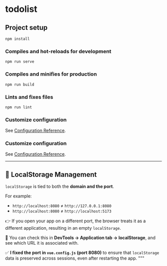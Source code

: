 # todolist

## Project setup
```
npm install
```

### Compiles and hot-reloads for development
```
npm run serve
```

### Compiles and minifies for production
```
npm run build
```

### Lints and fixes files
```
npm run lint
```

### Customize configuration
See [Configuration Reference](https://cli.vuejs.org/config/).

<!-- 

Le localStorage est lié au nom de domaine ET au port.

Par exemple :

http://localhost:8080 ≠ http://127.0.0.1:8080

http://localhost:8080 ≠ http://localhost:5173

👉 Si tu ouvres ton app sur un autre port, le navigateur considère que c’est une autre app, donc un localStorage vide.

🧪 Test : va sur Application → localStorage dans les DevTools, et vérifie pour quelle URL c’est stocké.
j ai fixe le port dans le file vue.congig.js afin de garder les donnees de mon localStorage 
👉 Si tu ouvres ton app sur un autre port, le navigateur considère que c’est une autre app, donc un localStorage vide. -->


### Customize configuration
See [Configuration Reference](https://cli.vuejs.org/config/).

---

## 🔐 LocalStorage Management

`localStorage` is tied to both the **domain and the port**.

For example:

- `http://localhost:8080` ≠ `http://127.0.0.1:8080`
- `http://localhost:8080` ≠ `http://localhost:5173`

👉 If you open your app on a different port, the browser treats it as a different application, resulting in an empty `localStorage`.

🧪 You can check this in **DevTools → Application tab → localStorage**, and see which URL it is associated with.

✅ **I fixed the port in `vue.config.js` (port 8080)** to ensure that `localStorage` data is preserved across sessions, even after restarting the app.
"""

